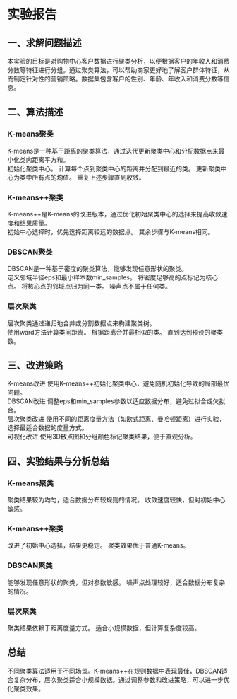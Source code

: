 # 实验报告

## 一、求解问题描述

本实验的目标是对购物中心客户数据进行聚类分析，以便根据客户的年收入和消费分数等特征进行分组。通过聚类算法，可以帮助商家更好地了解客户群体特征，从而制定针对性的营销策略。数据集包含客户的性别、年龄、年收入和消费分数等信息。  

## 二、算法描述

### K-means聚类 

K-means是一种基于距离的聚类算法，通过迭代更新聚类中心和分配数据点来最小化类内距离平方和。  
初始化聚类中心。
计算每个点到聚类中心的距离并分配到最近的类。
更新聚类中心为类中所有点的均值。
重复上述步骤直到收敛。

### K-means++聚类 

K-means++是K-means的改进版本，通过优化初始聚类中心的选择来提高收敛速度和结果质量。  
初始中心选择时，优先选择距离较远的数据点。
其余步骤与K-means相同。

### DBSCAN聚类 

DBSCAN是一种基于密度的聚类算法，能够发现任意形状的聚类。  
定义邻域半径eps和最小样本数min_samples。
将密度足够高的点标记为核心点。
将核心点的邻域点归为同一类。
噪声点不属于任何类。

### 层次聚类 

层次聚类通过递归地合并或分割数据点来构建聚类树。  
使用ward方法计算类间距离。
根据距离合并最相似的类。
直到达到预设的聚类数。

## 三、改进策略

K-means改进 使用K-means++初始化聚类中心，避免随机初始化导致的局部最优问题。  
DBSCAN改进 调整eps和min_samples参数以适应数据分布，避免过拟合或欠拟合。  
层次聚类改进 使用不同的距离度量方法（如欧式距离、曼哈顿距离）进行实验，选择最适合数据的度量方式。  
可视化改进 使用3D散点图和分组颜色标记聚类结果，便于直观分析。  

## 四、实验结果与分析总结

### K-means聚类  

聚类结果较为均匀，适合数据分布较规则的情况。
收敛速度较快，但对初始中心敏感。

### K-means++聚类  

改进了初始中心选择，结果更稳定。
聚类效果优于普通K-means。

### DBSCAN聚类  

能够发现任意形状的聚类，但对参数敏感。
噪声点处理较好，适合数据分布复杂的情况。

### 层次聚类  

聚类结果依赖于距离度量方式。
适合小规模数据，但计算复杂度较高。



## 总结

不同聚类算法适用于不同场景。K-means++在规则数据中表现最佳，DBSCAN适合复杂分布，层次聚类适合小规模数据。通过调整参数和改进策略，可以进一步优化聚类效果。